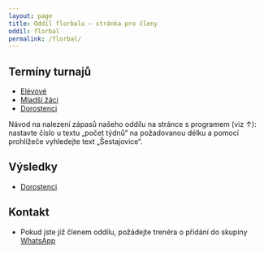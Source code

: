 ```yaml
---
layout: page
title: Oddíl florbalu – stránka pro členy
oddil: florbal
permalink: /florbal/
---
```


## Termíny turnajů

* [Elévové](https://www.ceskyflorbal.cz/souteze/mladez-kose/liga-elevu-3-1-skupina-3-B/program)
* [Mladší žáci](https://www.ceskyflorbal.cz/souteze/mladez-kose/liga-mladsich-zaku-skupina-3-A/program)
* [Dorostenci](https://www.ceskyflorbal.cz/souteze/ostatni/phsc-liga-dorostencu-B/program)

Návod na nalezení zápasů našeho oddílu na stránce s programem (viz ↑): nastavte číslo u textu „počet týdnů“ na požadovanou délku a pomocí prohlížeče vyhledejte text „Šestajovice“.

## Výsledky

* [Dorostenci](https://www.ceskyflorbal.cz/souteze/ostatni/phsc-liga-dorostencu-B/vysledky)

## Kontakt

* Pokud jste již členem oddílu, požádejte trenéra o přidání do skupiny [WhatsApp](https://www.whatsapp.com/download/?l=cs)
